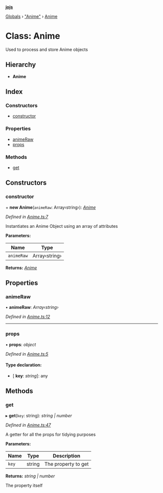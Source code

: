 **[jojs](../README.md)**

[Globals](../globals.md) › ["Anime"](../modules/_anime_.md) › [Anime](_anime_.anime.md)

# Class: Anime

Used to process and store Anime objects

## Hierarchy

* **Anime**

## Index

### Constructors

* [constructor](_anime_.anime.md#constructor)

### Properties

* [animeRaw](_anime_.anime.md#animeraw)
* [props](_anime_.anime.md#props)

### Methods

* [get](_anime_.anime.md#get)

## Constructors

###  constructor

\+ **new Anime**(`animeRaw`: Array‹string›): *[Anime](_anime_.anime.md)*

*Defined in [Anime.ts:7](https://github.com/ssd71/jojs/blob/19c480d/src/Anime.ts#L7)*

Instantiates an Anime Object using an array of attributes

**Parameters:**

Name | Type |
------ | ------ |
`animeRaw` | Array‹string› |

**Returns:** *[Anime](_anime_.anime.md)*

## Properties

###  animeRaw

• **animeRaw**: *Array‹string›*

*Defined in [Anime.ts:12](https://github.com/ssd71/jojs/blob/19c480d/src/Anime.ts#L12)*

___

###  props

• **props**: *object*

*Defined in [Anime.ts:5](https://github.com/ssd71/jojs/blob/19c480d/src/Anime.ts#L5)*

#### Type declaration:

* \[ **key**: *string*\]: any

## Methods

###  get

▸ **get**(`key`: string): *string | number*

*Defined in [Anime.ts:47](https://github.com/ssd71/jojs/blob/19c480d/src/Anime.ts#L47)*

A getter for all the props for tidying purposes

**Parameters:**

Name | Type | Description |
------ | ------ | ------ |
`key` | string | The property to get |

**Returns:** *string | number*

The property itself